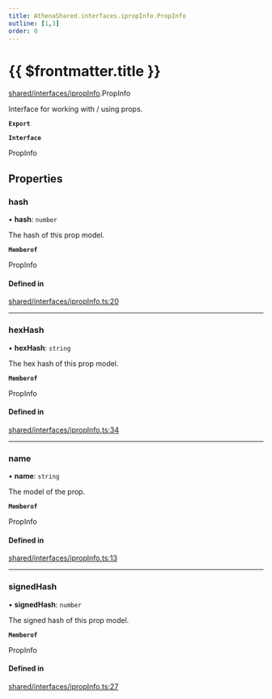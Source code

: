 ```yaml
---
title: AthenaShared.interfaces.ipropInfo.PropInfo
outline: [1,3]
order: 0
---
```


# {{ $frontmatter.title }}


[shared/interfaces/ipropInfo](../modules/shared_interfaces_ipropInfo.md).PropInfo

Interface for working with / using props.

**`Export`**

**`Interface`**

PropInfo

## Properties

### hash

• **hash**: `number`

The hash of this prop model.

**`Memberof`**

PropInfo

#### Defined in

[shared/interfaces/ipropInfo.ts:20](https://github.com/Stuyk/altv-athena/blob/01dffad/src/core/shared/interfaces/ipropInfo.ts#L20)

___

### hexHash

• **hexHash**: `string`

The hex hash of this prop model.

**`Memberof`**

PropInfo

#### Defined in

[shared/interfaces/ipropInfo.ts:34](https://github.com/Stuyk/altv-athena/blob/01dffad/src/core/shared/interfaces/ipropInfo.ts#L34)

___

### name

• **name**: `string`

The model of the prop.

**`Memberof`**

PropInfo

#### Defined in

[shared/interfaces/ipropInfo.ts:13](https://github.com/Stuyk/altv-athena/blob/01dffad/src/core/shared/interfaces/ipropInfo.ts#L13)

___

### signedHash

• **signedHash**: `number`

The signed hash of this prop model.

**`Memberof`**

PropInfo

#### Defined in

[shared/interfaces/ipropInfo.ts:27](https://github.com/Stuyk/altv-athena/blob/01dffad/src/core/shared/interfaces/ipropInfo.ts#L27)
